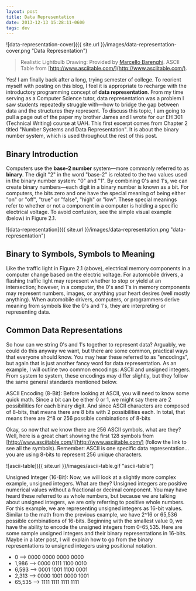 ```yaml
---
layout: post
title: Data Representation
date: 2013-12-13 15:28:11-0600
tags: dev
---
```


![data-representation-cover]({{ site.url }}/images/data-representation-cover.png "Data Representation")

> Realistic Lightbulb Drawing: Provided by [Marcello Barenghi](http://www.marcellobarenghi.com/). ASCII Table from [http://www.asciitable.com/](http://www.asciitable.com/).

Yes! I am finally back after a long, trying semester of college. To reorient myself with posting on this blog, I feel it is appropriate to recharge with the introductory programming concept of **data representation**. From my time serving as a Computer Science tutor, data representation was a problem I saw students repeatedly struggle with—how to bridge the gap between data and the structures they represent. To discuss this topic, I am going to pull a page out of the paper my brother James and I wrote for our EH 301 (Technical Writing) course at UAH. This first excerpt comes from Chapter 2 titled "Number Systems and Data Representation". It is about the binary number system, which is used throughout the rest of this post.

## **Binary Introduction**

Computers use the **base-2 number** system—more commonly referred to as **binary**. The digit "2" in the word "base-2" is related to the two values used in the binary number system: "0" and "1". By combining 0's and 1's, we can create binary numbers—each digit in a binary number is known as a bit. For computers, the bits zero and one have the special meaning of being either "on" or "off", "true" or "false", "high" or "low". These special meanings refer to whether or not a component in a computer is holding a specific electrical voltage. To avoid confusion, see the simple visual example (below) in Figure 2.1.

![data-representation]({{ site.url }}/images/data-representation.png "data-representation")

## **Binary to Symbols, Symbols to Meaning**

Like the traffic light in Figure 2.1 (above), electrical memory components in a computer change based on the electric voltage. For automobile drivers, a flashing traffic light may represent whether to stop or yield at an intersection; however, in a computer, the 0's and 1's in memory components may represent numbers, images, or anything your heart desires (well mostly anything). When automobile drivers, computers, or programmers derive meaning from symbols like the 0's and 1's, they are interpreting or representing data.

## **Common Data Representations**

So how can we string 0's and 1's together to represent data? Arguably, we could do this anyway we want, but there are some common, practical ways that everyone should know. You may hear these referred to as "encodings", but again that is just another fancy word for data representation. As an example, I will outline two common encodings: ASCII and unsigned integers. From system to system, these encodings may differ slightly, but they follow the same general standards mentioned below.

ASCII Encoding (8-Bit): Before looking at ASCII, you will need to know some quick math. Since a bit can be either 0 or 1, we might say there are 2 possibilities for each binary digit. And since ASCII characters are composed of 8-bits, that means there are 8 bits with 2 possibilities each. In total, that means there are 2^8 or 256 possible combinations of 8-bits

Okay, so now that we know there are 256 ASCII symbols, what are they? Well, here is a great chart showing the first 128 symbols from [http://www.asciitable.com/](http://www.asciitable.com/) (follow the link to see all the symbols). Remember: ASCII is one specific data representation... you are using 8-bits to represent 256 unique characters.

![ascii-table]({{ site.url }}/images/ascii-table.gif "ascii-table")

Unsigned Integer (16-Bit): Now, we will look at a slightly more complex example, unsigned integers. What are they? Unsigned integers are positive numerical values without a fractional or decimal component. You may have heard these referred to as whole numbers, but because we are talking about unsigned integers, we are only referring to positive whole numbers. For this example, we are representing unsigned integers as 16-bit values. Similar to the math from the previous example, we have 2^16 or 65,536 possible combinations of 16-bits. Beginning with the smallest value 0, we have the ability to encode the unsigned integers from 0-65,535. Here are some sample unsigned integers and their binary representations in 16-bits. Maybe in a later post, I will explain how to go from the binary representations to unsigned integers using positional notation.

- 0 --&gt; 0000 0000 0000 0000
- 1,986 --&gt; 0000 0111 1100 0010
- 6,593 --&gt; 0001 1001 1100 0001
- 2,313 --&gt; 0000 1001 0000 1001
- 65,535 --&gt; 1111 1111 1111 1111